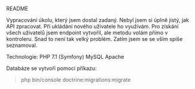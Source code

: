 README

Vypracování úkolu, který jsem dostal zadaný.
Nebyl jsem si úplně jistý, jak API zpracovat. Při ukládání nového uživatele ho využívám.
Pro získání všech uživatelů jsem endpoint vytvořil, ale metodu volám přímo v kontroleru.
Snad to není tak velký problém. Zatím jsem se se vším spíše seznamoval.

Technologie:
PHP 7.1 (Symfony)
MySQL
Apache

Databáze se vytvoří pomocí příkazu:
  >php bin/console doctrine:migrations:migrate
